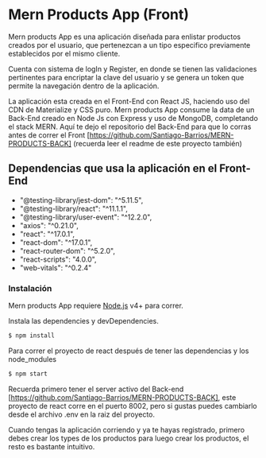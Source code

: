 # Mern Products App (Front)

Mern products App es una aplicación diseñada para enlistar productos creados por el usuario, que pertenezcan a un tipo especifico previamente establecidos por el mismo cliente.

Cuenta con sistema de logIn y Register, en donde se tienen las validaciones pertinentes para encriptar la clave del usuario y se genera un token que permite la navegación dentro de la aplicación.

La aplicación esta creada en el Front-End con React  JS, haciendo uso del CDN de Materialize y CSS puro. Mern products App consume la data de un Back-End creado en Node Js con Express y uso de MongoDB, completando el stack MERN. Aquí te dejo el repositorio del Back-End para que lo corras antes de correr el Front [https://github.com/Santiago-Barrios/MERN-PRODUCTS-BACK] (recuerda leer el readme de este proyecto también)


## Dependencias que usa la aplicación en el Front-End
-    "@testing-library/jest-dom": "^5.11.5",
-    "@testing-library/react": "^11.1.1",
-    "@testing-library/user-event": "^12.2.0",
-    "axios": "^0.21.0",
-    "react": "^17.0.1",
-    "react-dom": "^17.0.1",
-    "react-router-dom": "^5.2.0",
-    "react-scripts": "4.0.0",
-    "web-vitals": "^0.2.4"



### Instalación

Mern products App requiere [Node.js](https://nodejs.org/) v4+ para correr.

Instala las dependencies y devDependencies.

```sh
$ npm install
```
Para correr el proyecto de react después de tener las dependencias y los node_modules
```sh
$ npm start
```

Recuerda primero tener el server activo del Back-end [https://github.com/Santiago-Barrios/MERN-PRODUCTS-BACK], este proyecto de react corre en el puerto 8002, pero si gustas puedes cambiarlo desde el archivo .env en la raiz del proyecto.

Cuando tengas la aplicación corriendo y ya te hayas registrado, primero debes crear los types de los productos para luego crear los productos, el resto es bastante intuitivo.